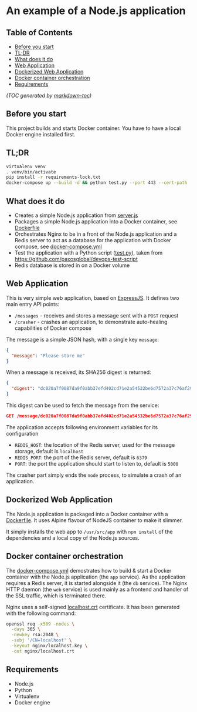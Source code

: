 An example of a Node.js application
===================================

## Table of Contents

- [Before you start](#before-you-start)
- [TL;DR](#tldr)
- [What does it do](#what-does-it-do)
- [Web Application](#web-application)
- [Dockerized Web Application](#dockerized-web-application)
- [Docker container orchestration](#docker-container-orchestration)
- [Requirements](#requirements)

_(TOC generated by [markdown-toc](https://github.com/jonschlinkert/markdown-toc))_

Before you start
----------------

This project builds and starts Docker container. You have to have a local Docker engine installed first.

TL;DR
-----

```bash
virtualenv venv
. venv/bin/activate
pip install -r requirements-lock.txt
docker-compose up --build -d && python test.py --port 443 --cert-path ./nginx/localhost.crt
```

What does it do
---------------

* Creates a simple Node.js application from [server.js]
* Packages a simple Node.js application into a Docker container, see [Dockerfile]
* Orchestrates Nginx to be in a front of the Node.js application and a Redis server to act as a database for
the application with Docker compose, see [docker-compose.yml]
* Test the application with a Python script ([test.py]), taken from https://github.com/paxosglobal/devops-test-script
* Redis database is stored in on a Docker volume

Web Application
---------------

This is very simple web application, based on [ExpressJS]. It defines two main entry API points:

* `/messages` - receives and stores a message sent with a `POST` request
* `/crasher` - crashes an application, to demonstrate auto-healing capabilities of Docker compose

The message is a simple JSON hash, with a single key `message`:

```json
{
  "message": "Please store me"
}
```

When a message is received, its SHA256 digest is returned:

```json
{
  "digest": "dc020a7f0087da9f0abb37efd402cd71e2a54532be6d7572a37c76af297c2643"
}
```

This digest can be used to fetch the message from the service:

```json
GET /message/dc020a7f0087da9f0abb37efd402cd71e2a54532be6d7572a37c76af297c2643
```

The application accepts following environment variables for its configuration

* `REDIS_HOST`: the location of the Redis server, used for the message storage, default is `localhost`
* `REDIS_PORT`: the port of the Redis server, default is `6379`
* `PORT`: the port the application should start to listen to, default is `5000`

The crasher part simply ends the `node` process, to simulate a crash of an application.

Dockerized Web Application
--------------------------

The Node.js application is packaged into a Docker container with a [Dockerfile]. It uses Alpine flavour of
NodeJS container to make it slimmer.

It simply installs the web app to `/usr/src/app` with `npm install` of the dependencies
and a local copy of the Node.js sources.

Docker container orchestration
------------------------------

The [docker-compose.yml] demostrates how to build & start a Docker container with
the Node.js application (the `app` service). As the application requires a Redis
server, it is started alongside it (the `db` service). The Nginx HTTP daemon (the `web` service)
is used mainly as a frontend and handler of the SSL traffic, which is terminated there.

Nginx uses a self-signed [localhost.crt] certificate. It has been generated with
the following command:

```bash
openssl req -x509 -nodes \
  -days 365 \
  -newkey rsa:2048 \
  -subj '/CN=localhost' \
  -keyout nginx/localhost.key \
  -out nginx/localhost.crt
```

Requirements
------------

* Node.js
* Python
* Virtualenv
* Docker engine

[Dockerfile]: ./Dockerfile
[docker-compose.yml]: ./docker-compose.yml
[server.js]: ./server.js
[test.py]: ./test.py
[localhost.crt]: ./nginx/localhost.crt
[ExpressJS]: https://expressjs.com "Fast, unopinionated, minimalist web framework for Node.js"
